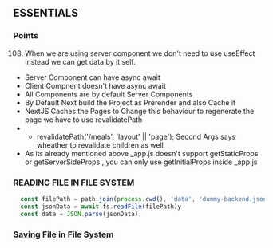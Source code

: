 ## ESSENTIALS
### Points
108. When we are using server component we don't need to use useEffect instead we can get data by it self.
- Server Component can have async await
- Client Compnent doesn't have async await
- All Components are by default Server Components
- By Default Next build the Project as Prerender and also Cache it
- NextJS Caches the Pages to Change this behaviour to regenerate the page we have to use revalidatePath
- - revalidatePath('/meals', 'layout' || 'page'); Second Args says wheather to revalidate children as well
- As its already mentioned above _app.js doesn't support getStaticProps or getServerSideProps , you can only use getInitialProps inside _app.js
### READING FILE IN FILE SYSTEM 

```javascript
  const filePath = path.join(process.cwd(), 'data', 'dummy-backend.json')
  const jsonData = await fs.readFile(filePath)y
  const data = JSON.parse(jsonData);
```

### Saving File in File System